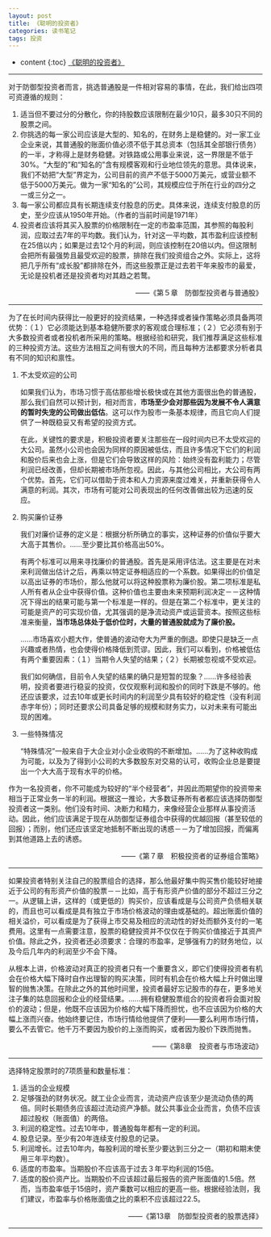 ```yaml
---
layout: post
title: 《聪明的投资者》
categories: 读书笔记
tags: 投资
---
```


* content
{:toc}
[《聪明的投资者》](https://book.douban.com/subject/6557288/)

---
对于防御型投资者而言，挑选普通股是一件相对容易的事情，在此，我们给出四项可资遵循的规则：

1. 适当但不要过分的分散化，你的持股数应该限制在最少10只，最多30只不同的股票之间。
2. 你挑选的每一家公司应该是大型的、知名的，在财务上是稳健的。对一家工业企业来说，其普通股的账面价值必须不低于其总资本（包括其全部银行债务）的一半，才称得上是财务稳健。对铁路或公用事业来说，这一界限是不低于30%。“大型的”和“知名的”含有规模客观和行业地位领先的意思。具体说来，我们不妨把“大型”界定为，公司目前的资产不低于5000万美元，或营业额不低于5000万美元。做为一家“知名的”公司，其规模应位于所在行业的四分之一或三分之一。
3. 每一家公司都应具有长期连续支付股息的历史。具体来说，连续支付股息的历史，至少应该从1950年开始。（作者的当前时间是1971年）
4. 投资者应该将其买入股票的价格限制在一定的市盈率范围，其参照的每股利润，应取过去7年的平均数。我们认为，针对这一平均数，其市盈利应该控制在25倍以内；如果是过去12个月的利润，则应该控制在20倍以内。但这限制会把所有最强势且最受欢迎的股票，排除在我们投资组合之外。实际上，这将把几乎所有“成长股”都排除在外，而这些股票正是过去若干年来股市的最爱，无论是投机者还是投资者均对其趋之若鹜。
<p align="right">——《第５章　防御型投资者与普通股》</p>

---
为了在长时间内获得比一般更好的投资结果，一种选择或者操作策略必须具备两项优势：（１）它必须能达到基本稳健所要求的客观或合理标准；（２）它必须有别于大多数投资者或者投机者所采用的策略。根据经验和研究，我们推荐满足这些标准的三种投资方法。这些方法相互之间有很大的不同，而且每种方法都要求分析者具有不同的知识和禀性。

1. 不太受欢迎的公司

   如果我们认为，市场习惯于高估那些增长极快或在其他方面很出色的普通股，那么我们自然可以预计到，相对而言，**市场至少会对那些因为发展不令人满意的暂时失宠的公司做出低估**。这可以作为股市一条基本规律，而且它向人们提供了一种既稳妥又有希望的投资方式。

   在此，关键性的要求是，积极投资者要关注那些在一段时间内已不太受欢迎的大公司。虽然小公司也会因为同样的原因被低估，而且许多情况下它们的利润和股价后来也会上涨，但是它们会导致这样的风险：始终没有盈利能力；尽管利润已经改善，但却长期被市场所忽视。因此，与其他公司相比，大公司有两个优势。首先，它们可以借助于资本和人力资源来度过难关，并重新获得令人满意的利润。其次，市场有可能对公司表现出的任何改善做出较为迅速的反应。

2. 购买廉价证券

   我们对廉价证券的定义是：根据分析所确立的事实，这种证券的价值似乎要大大高于其售价。……至少要比其价格高出50%。

   有两个标准可以用来寻找廉价的普通股。首先是采用评估法。这主要是在对未来利润做出估计之后，再乘以特定证券相适应的一个系数。如果得出的价值足以高出证券的市场价，那么他就可以将这种股票称为廉价股。第二项标准是私人所有者从企业中获得价值。这种价值也主要由未来预期利润决定－－这种情况下得出的结果可能与第一个标准是一样的。但是在第二个标准中，更关注的可能是资产的可实现价值，尤其强调的是净流动资产或运营资本。按照这些标准来衡量，**当市场总体处于低价位时，大量的普通股就成为了廉价股。**

   ……市场喜欢小题大作，使普通的波动夸大为严重的倒退。即使只是缺乏一点兴趣或者热情，也会使得价格降低到荒谬。因此，我们可以看到，价格被低估有两个重要因素：（１）当期令人失望的结果；（２）长期被忽视或不受欢迎。

   我们如何确信，目前令人失望的结果的确只是短暂的现象？……许多经验表明，投资者要进行稳妥的投资，仅仅观察利润和股价的同时下跌是不够的。他还应该要求，过去10年或更长时间内的利润至少具有较好的稳定性（没有利润赤字年份）；同时还要求公司具备足够的规模和财务实力，以对未来有可能出现的困难。

3. 一些特殊情况

   “特殊情况”一般来自于大企业对小企业收购的不断增加。……为了这种收购成为可能，以及为了得到小公司的大多数股东对交易的认可，收购企业总是要提出一个大大高于现有水平的价格。

   

作为一名投资者，你不可能成为较好的“半个经营者”，并因此而期望你的投资带来相当于正常业务一半的利润。根据这一推论，大多数证券所有者都应该选择防御型投资者这一类别。他们没有时间、决断力和精力，来像经营企业那样从事投资活动。因此，他们应该满足于现在从防御型证券组合中获得的优越回报（甚至较低的回报）；而别，他们还应该坚定地抵制不断出现的诱惑－－为了增加回报，而偏离到其他道路上去的诱惑。

<p align="right">——《第７章　积极投资者的证券组合策略》</p>

---

如果投资者特别关注自己的股票组合的选择，那么他最好集中购买售价能较好地接近于公司的有形资产价值的股票－－比如，高于有形资产价值的部分不超过三分之一。从逻辑上讲，这样的（或更低的）购买价，应该看成是与公司资产负债相关联的，而且也可以看成是具有独立于市场价格波动的理由或基础的。超出账面价值的相关溢价，可以看成是为了获得上市交易及相应的流动性的好处而额外支付的一笔费用。这里有一点需要注意，股票的稳健投资并不仅仅在于购买价值接近于其资产价值。除此之外，投资者还必须要求：合理的市盈率，足够强有力的财务地位，以及今后几年内的利润至少不会下降。

从根本上讲，价格波动对真正的投资者只有一个重要含义，即它们使得投资者有机会在价格大幅下降时自作出理智的购买决策，同时有机会在价格大幅上升时做出理智的抛售决策。在除此之外的其他时间里，投资者最好忘记股市的存在，更多地关注子集的姑息回报和企业的经营结果。……拥有稳健股票组合的投资者将会面对股价的波动；但是，他既不应该因为价格的大幅下降而担忧，也不应该因为价格的大幅上涨而兴奋。他始终要记住，市场行情给他提供了便利——要么利用市场行情，要么不去管它。他千万不要因为股价的上涨而购买，或者因为股价下跌而抛售。

<p align="right">——《第8章　投资者与市场波动》</p>

---

选择特定股票时的7项质量和数量标准：

1. 适当的企业规模
2. 足够强劲的财务状况。就工业企业而言，流动资产应该至少是流动负债的两倍。同时长期债务应该超过流动资产净额。就公共事业企业而言，负债不应该超过股权（账面值）的两倍。
3. 利润的稳定性。过去10年中，普通股每年都有一定的利润。
4. 股息记录。至少有20年连续支付股息的记录。
5. 利润增长。过去10年内，每股利润的增长至少要达到三分之一（期初和期末使用三年平均数）。
6. 适度的市盈率。当期股价不应该高于过去３年平均利润的15倍。
7. 适度的股价资产比。当期股价不应该超过最后报告的资产账面值的1.5倍。然而，当市盈率低于15倍时，资产乘数可以相应的更高一些。根据经验法则，我们建议，市盈率与价格账面值之比的乘积不应该超过22.5。



<p align="right">——《第13章　防御型投资者的股票选择》</p>

---